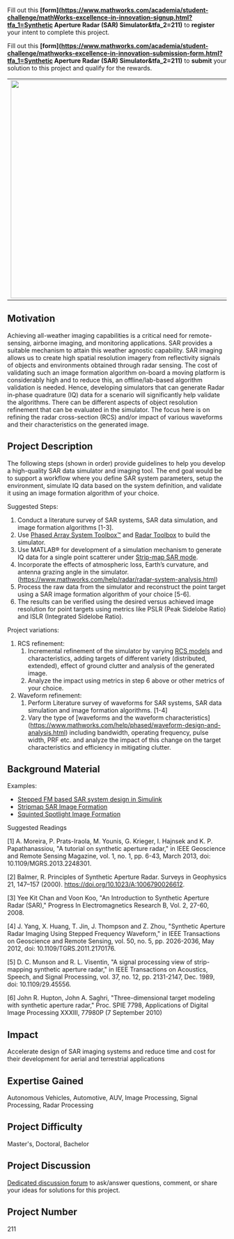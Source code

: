 Fill out this <strong>[form](https://www.mathworks.com/academia/student-challenge/mathWorks-excellence-in-innovation-signup.html?tfa_1=Synthetic Aperture Radar (SAR) Simulator&tfa_2=211)</strong> to **register** your intent to complete this project.

Fill out this <strong>[form](https://www.mathworks.com/academia/student-challenge/mathworks-excellence-in-innovation-submission-form.html?tfa_1=Synthetic Aperture Radar (SAR) Simulator&tfa_2=211)</strong> to **submit** your solution to this project and qualify for the rewards.

<table>
<td><img src="https://gist.githubusercontent.com/robertogl/e0115dc303472a9cfd52bbbc8edb7665/raw/SARPicture.png"  width=500 /></td>
<td><p><h1>Synthetic Aperture Radar (SAR) Simulator</h1></p>
<p>Develop a lightweight Synthetic Aperture Radar (SAR) raw data simulator.</p>
</table>

## Motivation

Achieving all-weather imaging capabilities is a critical need for remote-sensing, airborne imaging, and monitoring applications. SAR provides a suitable mechanism to attain this weather agnostic capability. SAR imaging allows us to create high spatial resolution imagery from reflectivity signals of objects and environments obtained through radar sensing.
The cost of validating such an image formation algorithm on-board a moving platform is considerably high and to reduce this, an offline/lab-based algorithm validation is needed. Hence, developing simulators that can generate Radar in-phase quadrature (IQ) data for a scenario will significantly help validate the algorithms. There can be different aspects of object resolution refinement that can be evaluated in the simulator. The focus here is on refining the radar cross-section (RCS) and/or impact of various waveforms and their characteristics on the generated image.

## Project Description

The following steps (shown in order) provide guidelines to help you develop a high-quality SAR data simulator and imaging tool. The end goal would be to support a workflow where you define SAR system parameters, setup the environment, simulate IQ data based on the system definition, and validate it using an image formation algorithm of your choice.

Suggested Steps:
1. Conduct a literature survey of SAR systems, SAR data simulation, and image formation algorithms [1-3].
2. Use [Phased Array System Toolbox™](https://www.mathworks.com/help/phased/index.html) and [Radar Toolbox](https://www.mathworks.com/help/radar/index.html) to build the simulator.
3. Use MATLAB® for development of a simulation mechanism to generate IQ data for a single point scatterer under [Strip-map SAR mode](https://www.mathworks.com/help/radar/ug/stripmap-synthetic-aperture-radar-sar-image-formation.html;jsessionid=91731983519938346125a98e50b0 ).
4. Incorporate the effects of atmospheric loss, Earth’s curvature, and antenna grazing angle in the simulator. (https://www.mathworks.com/help/radar/radar-system-analysis.html) 
5. Process the raw data from the simulator and reconstruct the point target using a SAR image formation algorithm of your choice [5-6].
6. The results can be verified using the desired versus achieved image resolution for point targets using metrics like PSLR (Peak Sidelobe Ratio) and ISLR (Integrated Sidelobe Ratio).

Project variations: 
1. RCS refinement:
	1. Incremental refinement of the simulator by varying [RCS models](https://www.mathworks.com/help/radar/ug/modeling-target-radar-cross-section.html) and characteristics, adding targets of different variety (distributed, extended), effect of ground clutter and analysis of the generated image.
	2. Analyze the impact using metrics in step 6 above or other metrics of your choice.
2. Waveform refinement:
	1. Perform Literature survey of waveforms for SAR systems, SAR data simulation and image formation algorithms. [1-4]
	2. Vary the type of [waveforms and the waveform characteristics] 
(https://www.mathworks.com/help/phased/waveform-design-and-analysis.html) including bandwidth, operating frequency, pulse width, PRF etc. and analyze the impact of this change on the target characteristics and efficiency in mitigating clutter.


## Background Material

Examples:
-	[Stepped FM based SAR system design in Simulink](https://www.mathworks.com/help/radar/ug/synthetic-aperture-radar-system-simulation-and-image-formation.html)
-	[Stripmap SAR Image Formation](https://www.mathworks.com/help/phased/ug/stripmap-synthetic-aperture-radar-image-formation.html)
-	[Squinted Spotlight Image Formation](https://www.mathworks.com/help/phased/ug/squinted-spotlight-synthetic-aperture-radar-sar-image-formation.html) 

Suggested Readings

[1] A. Moreira, P. Prats-Iraola, M. Younis, G. Krieger, I. Hajnsek and K. P. Papathanassiou, "A tutorial on synthetic aperture radar," in IEEE Geoscience and Remote Sensing Magazine, vol. 1, no. 1, pp. 6-43, March 2013, doi: 10.1109/MGRS.2013.2248301.

[2] Balmer, R. Principles of Synthetic Aperture Radar. Surveys in Geophysics 21, 147–157 (2000). https://doi.org/10.1023/A:1006790026612.

[3] Yee Kit Chan and Voon Koo, "An Introduction to Synthetic Aperture Radar (SAR)," Progress In Electromagnetics Research B, Vol. 2, 27-60, 2008. 

[4] J. Yang, X. Huang, T. Jin, J. Thompson and Z. Zhou, "Synthetic Aperture Radar Imaging Using Stepped Frequency Waveform," in IEEE Transactions on Geoscience and Remote Sensing, vol. 50, no. 5, pp. 2026-2036, May 2012, doi: 10.1109/TGRS.2011.2170176.

[5] D. C. Munson and R. L. Visentin, "A signal processing view of strip-mapping synthetic aperture radar," in IEEE Transactions on Acoustics, Speech, and Signal Processing, vol. 37, no. 12, pp. 2131-2147, Dec. 1989, doi: 10.1109/29.45556.

[6] John R. Hupton, John A. Saghri, "Three-dimensional target modeling with synthetic aperture radar," Proc. SPIE 7798, Applications of Digital Image Processing XXXIII, 77980P (7 September 2010)


## Impact

Accelerate design of SAR imaging systems and reduce time and cost for their development for aerial and terrestrial applications

## Expertise Gained 

Autonomous Vehicles, Automotive, AUV, Image Processing, Signal Processing, Radar Processing


## Project Difficulty

Master's, Doctoral, Bachelor

## Project Discussion

[Dedicated discussion forum](https://github.com/mathworks/MathWorks-Excellence-in-Innovation/discussions/43) to ask/answer questions, comment, or share your ideas for solutions for this project.


## Project Number

211
